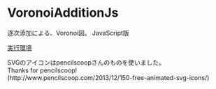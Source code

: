 VoronoiAdditionJs
=================

逐次添加による、Voronoi図。 JavaScript版
<p>
<a href="http://ytel.up.seesaa.net/voronoi_add/index.html">
実行環境</a>
</p>
<p>
SVGのアイコンはpencilscoopさんのものを使いました。<br/>
Thanks for pencilscoop!<br/>
(http://www.pencilscoop.com/2013/12/150-free-animated-svg-icons/)
</p>